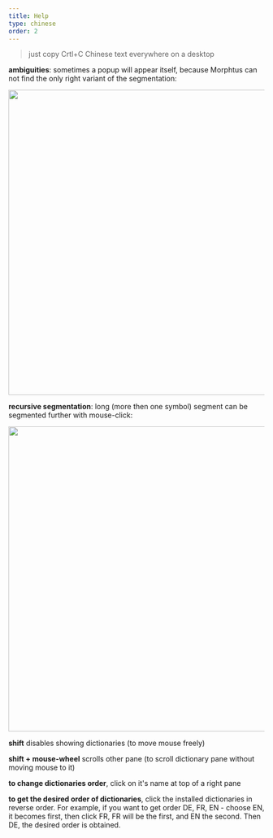 ```yaml
---
title: Help
type: chinese
order: 2
---
```


> just copy Crtl+C </b>Chinese text everywhere on a desktop

<b>ambiguities</b>: sometimes a popup will appear itself, because Morphtus can not find the only right variant of the segmentation:

<img id="ambipic" style="width:600px" src="/images/ambiguity.png">

<b>recursive segmentation</b>: long (more then one symbol) segment can be segmented further with mouse-click:

<img id="recpic" style="width:600px" src="/images/recursive.png">

<b>shift</b> disables showing dictionaries (to move mouse freely)

<b>shift + mouse-wheel</b> scrolls other pane (to scroll dictionary pane without moving mouse to it)

<b>to change dictionaries order</b>, click on it's name at top of a right pane

<b>to get the desired order of dictionaries</b>, click the installed dictionaries in reverse order. For example, if you want to get order DE, FR, EN - choose EN, it becomes first, then click FR, FR will be the first, and EN the second. Then DE, the desired order is obtained.
